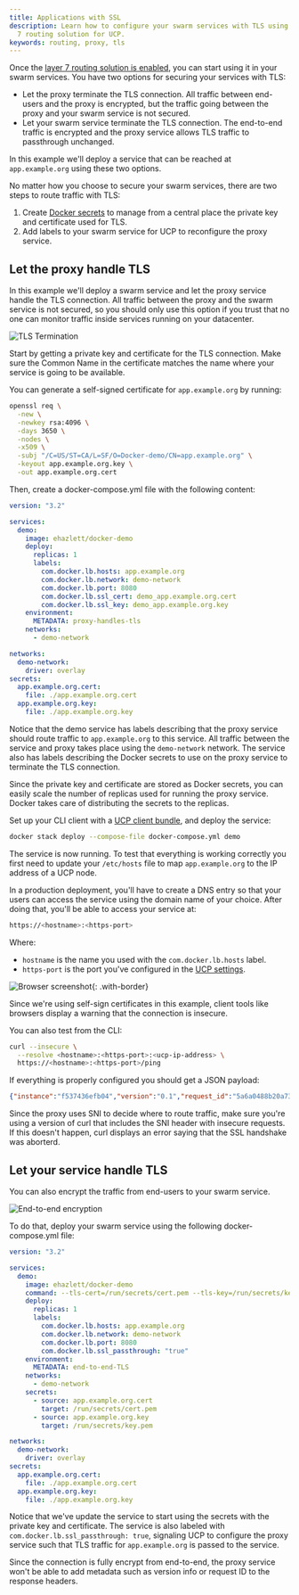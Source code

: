 ```yaml
---
title: Applications with SSL
description: Learn how to configure your swarm services with TLS using the layer
  7 routing solution for UCP.
keywords: routing, proxy, tls
---
```


Once the [layer 7 routing solution is enabled](../deploy/index.md), you can
start using it in your swarm services. You have two options for securing your
services with TLS:

* Let the proxy terminate the TLS connection. All traffic between end-users and
the proxy is encrypted, but the traffic going between the proxy and your swarm
service is not secured.
* Let your swarm service terminate the TLS connection. The end-to-end traffic
is encrypted and the proxy service allows TLS traffic to passthrough unchanged.

In this example we'll deploy a service that can be reached at `app.example.org`
using these two options.

No matter how you choose to secure your swarm services, there are two steps to
route traffic with TLS:

1. Create [Docker secrets](/engine/swarm/secrets.md) to manage from a central
place the private key and certificate used for TLS.
2. Add labels to your swarm service for UCP to reconfigure the proxy service.


## Let the proxy handle TLS

In this example we'll deploy a swarm service and let the proxy service handle
the TLS connection. All traffic between the proxy and the swarm service is
not secured, so you should only use this option if you trust that no one can
monitor traffic inside services running on your datacenter.

![TLS Termination](../../../images/interlock-tls-1.png)

Start by getting a private key and certificate for the TLS connection. Make
sure the Common Name in the certificate matches the name where your service
is going to be available.

You can generate a self-signed certificate for `app.example.org` by running:

```bash
openssl req \
  -new \
  -newkey rsa:4096 \
  -days 3650 \
  -nodes \
  -x509 \
  -subj "/C=US/ST=CA/L=SF/O=Docker-demo/CN=app.example.org" \
  -keyout app.example.org.key \
  -out app.example.org.cert
```

Then, create a docker-compose.yml file with the following content:

```yml
version: "3.2"

services:
  demo:
    image: ehazlett/docker-demo
    deploy:
      replicas: 1
      labels:
        com.docker.lb.hosts: app.example.org
        com.docker.lb.network: demo-network
        com.docker.lb.port: 8080
        com.docker.lb.ssl_cert: demo_app.example.org.cert
        com.docker.lb.ssl_key: demo_app.example.org.key
    environment:
      METADATA: proxy-handles-tls
    networks:
      - demo-network

networks:
  demo-network:
    driver: overlay
secrets:
  app.example.org.cert:
    file: ./app.example.org.cert
  app.example.org.key:
    file: ./app.example.org.key
```

Notice that the demo service has labels describing that the proxy service should
route traffic to `app.example.org` to this service. All traffic between the
service and proxy takes place using the `demo-network` network. The service also
has labels describing the Docker secrets to use on the proxy service to terminate
the TLS connection.

Since the private key and certificate are stored as Docker secrets, you can
easily scale the number of replicas used for running the proxy service. Docker
takes care of distributing the secrets to the replicas.

Set up your CLI client with a [UCP client bundle](../../user-access/cli.md),
and deploy the service:

```bash
docker stack deploy --compose-file docker-compose.yml demo
```

The service is now running. To test that everything is working correctly you
first need to update your `/etc/hosts` file to map `app.example.org` to the
IP address of a UCP node.

In a production deployment, you'll have to create a DNS entry so that your
users can access the service using the domain name of your choice.
After doing that, you'll be able to access your service at:

```bash
https://<hostname>:<https-port>
```

Where:
* `hostname` is the name you used with the `com.docker.lb.hosts` label.
* `https-port` is the port you've configured in the [UCP settings](../deploy/index.md).

![Browser screenshot](../../../images/interlock-tls-2.png){: .with-border}

Since we're using self-sign certificates in this example, client tools like
browsers display a warning that the connection is insecure.

You can also test from the CLI:

```bash
curl --insecure \
  --resolve <hostname>:<https-port>:<ucp-ip-address> \
  https://<hostname>:<https-port>/ping
```

If everything is properly configured you should get a JSON payload:

```json
{"instance":"f537436efb04","version":"0.1","request_id":"5a6a0488b20a73801aa89940b6f8c5d2"}
```

Since the proxy uses SNI to decide where to route traffic, make sure you're
using a version of curl that includes the SNI header with insecure requests.
If this doesn't happen, curl displays an error saying that the SSL handshake
was aborterd.


## Let your service handle TLS

You can also  encrypt the traffic from end-users to your swarm service.

![End-to-end encryption](../../../images/interlock-tls-3.png)


To do that, deploy your swarm service using the following docker-compose.yml file:

```yml
version: "3.2"

services:
  demo:
    image: ehazlett/docker-demo
    command: --tls-cert=/run/secrets/cert.pem --tls-key=/run/secrets/key.pem
    deploy:
      replicas: 1
      labels:
        com.docker.lb.hosts: app.example.org
        com.docker.lb.network: demo-network
        com.docker.lb.port: 8080
        com.docker.lb.ssl_passthrough: "true"
    environment:
      METADATA: end-to-end-TLS
    networks:
      - demo-network
    secrets:
      - source: app.example.org.cert
        target: /run/secrets/cert.pem
      - source: app.example.org.key
        target: /run/secrets/key.pem

networks:
  demo-network:
    driver: overlay
secrets:
  app.example.org.cert:
    file: ./app.example.org.cert
  app.example.org.key:
    file: ./app.example.org.key
```

Notice that we've update the service to start using the secrets with the
private key and certificate. The service is also labeled with
`com.docker.lb.ssl_passthrough: true`, signaling UCP to configure the proxy
service such that TLS traffic for `app.example.org` is passed to the service.

Since the connection is fully encrypt from end-to-end, the proxy service
won't be able to add metadata such as version info or request ID to the
response headers.
